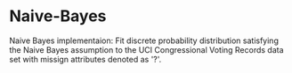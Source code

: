 # Naive-Bayes
Naive Bayes implementaion:
Fit discrete probability distribution satisfying the Naive Bayes assumption to the UCI Congressional Voting Records data set with missign attributes denoted as '?'.

